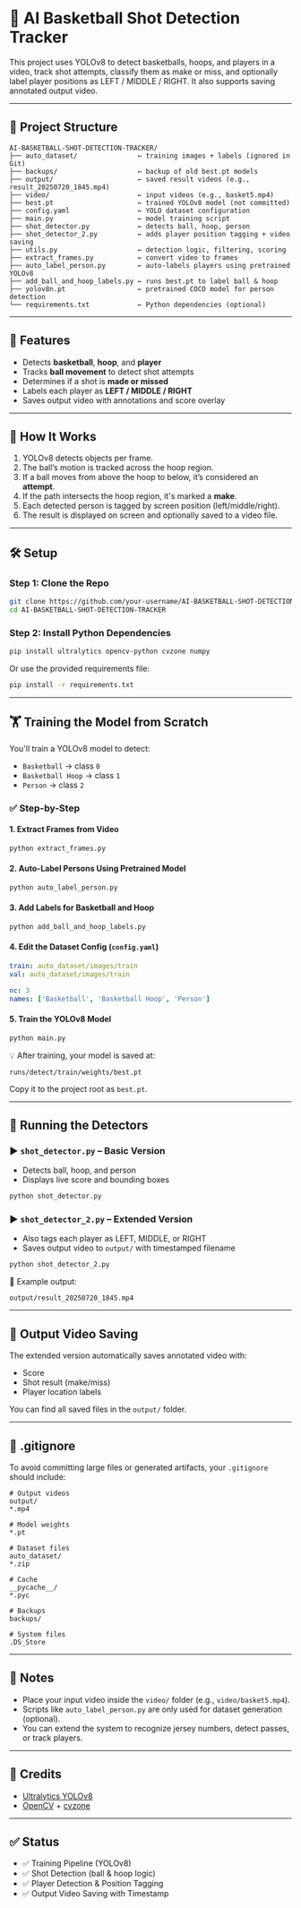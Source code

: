 # 🏀 AI Basketball Shot Detection Tracker

This project uses YOLOv8 to detect basketballs, hoops, and players in a video, track shot attempts, classify them as make or miss, and optionally label player positions as LEFT / MIDDLE / RIGHT. It also supports saving annotated output video.

---

## 📁 Project Structure

```
AI-BASKETBALL-SHOT-DETECTION-TRACKER/
├── auto_dataset/               ← training images + labels (ignored in Git)
├── backups/                    ← backup of old best.pt models
├── output/                     ← saved result videos (e.g., result_20250720_1845.mp4)
├── video/                      ← input videos (e.g., basket5.mp4)
├── best.pt                     ← trained YOLOv8 model (not committed)
├── config.yaml                 ← YOLO dataset configuration
├── main.py                     ← model training script
├── shot_detector.py            ← detects ball, hoop, person
├── shot_detector_2.py          ← adds player position tagging + video saving
├── utils.py                    ← detection logic, filtering, scoring
├── extract_frames.py           ← convert video to frames
├── auto_label_person.py        ← auto-labels players using pretrained YOLOv8
├── add_ball_and_hoop_labels.py ← runs best.pt to label ball & hoop
├── yolov8n.pt                  ← pretrained COCO model for person detection
└── requirements.txt            ← Python dependencies (optional)
```

---

## 🚀 Features

* Detects **basketball**, **hoop**, and **player**
* Tracks **ball movement** to detect shot attempts
* Determines if a shot is **made or missed**
* Labels each player as **LEFT / MIDDLE / RIGHT**
* Saves output video with annotations and score overlay

---

## 🧐 How It Works

1. YOLOv8 detects objects per frame.
2. The ball’s motion is tracked across the hoop region.
3. If a ball moves from above the hoop to below, it’s considered an **attempt**.
4. If the path intersects the hoop region, it's marked a **make**.
5. Each detected person is tagged by screen position (left/middle/right).
6. The result is displayed on screen and optionally saved to a video file.

---

## 🛠️ Setup

### Step 1: Clone the Repo

```bash
git clone https://github.com/your-username/AI-BASKETBALL-SHOT-DETECTION-TRACKER.git
cd AI-BASKETBALL-SHOT-DETECTION-TRACKER
```

### Step 2: Install Python Dependencies

```bash
pip install ultralytics opencv-python cvzone numpy
```

Or use the provided requirements file:

```bash
pip install -r requirements.txt
```

---

## 🏋️️ Training the Model from Scratch

You'll train a YOLOv8 model to detect:

* `Basketball` → class `0`
* `Basketball Hoop` → class `1`
* `Person` → class `2`

### ✅ Step-by-Step

#### 1. Extract Frames from Video

```bash
python extract_frames.py
```

#### 2. Auto-Label Persons Using Pretrained Model

```bash
python auto_label_person.py
```

#### 3. Add Labels for Basketball and Hoop

```bash
python add_ball_and_hoop_labels.py
```

#### 4. Edit the Dataset Config (`config.yaml`)

```yaml
train: auto_dataset/images/train
val: auto_dataset/images/train

nc: 3
names: ['Basketball', 'Basketball Hoop', 'Person']
```

#### 5. Train the YOLOv8 Model

```bash
python main.py
```

💡 After training, your model is saved at:

```
runs/detect/train/weights/best.pt
```

Copy it to the project root as `best.pt`.

---

## 🎯 Running the Detectors

### ▶️ `shot_detector.py` – Basic Version

* Detects ball, hoop, and person
* Displays live score and bounding boxes

```bash
python shot_detector.py
```

### ▶️ `shot_detector_2.py` – Extended Version

* Also tags each player as LEFT, MIDDLE, or RIGHT
* Saves output video to `output/` with timestamped filename

```bash
python shot_detector_2.py
```

📝 Example output:

```
output/result_20250720_1845.mp4
```

---

## 💾 Output Video Saving

The extended version automatically saves annotated video with:

* Score
* Shot result (make/miss)
* Player location labels

You can find all saved files in the `output/` folder.

---

## 📆 .gitignore

To avoid committing large files or generated artifacts, your `.gitignore` should include:

```gitignore
# Output videos
output/
*.mp4

# Model weights
*.pt

# Dataset files
auto_dataset/
*.zip

# Cache
__pycache__/
*.pyc

# Backups
backups/

# System files
.DS_Store
```

---

## 📜 Notes

* Place your input video inside the `video/` folder (e.g., `video/basket5.mp4`).
* Scripts like `auto_label_person.py` are only used for dataset generation (optional).
* You can extend the system to recognize jersey numbers, detect passes, or track players.

---

## 📌 Credits

* [Ultralytics YOLOv8](https://github.com/ultralytics/ultralytics)
* [OpenCV](https://opencv.org/) + [cvzone](https://github.com/cvzone/cvzone)

---

## ✅ Status

* ✅ Training Pipeline (YOLOv8)
* ✅ Shot Detection (ball & hoop logic)
* ✅ Player Detection & Position Tagging
* ✅ Output Video Saving with Timestamp
